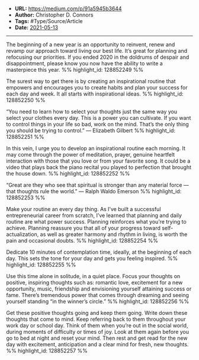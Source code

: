 - **URL:** https://medium.com/p/91a5945b3644
- **Author:** Christopher D. Connors
- **Tags:** #Type/Source/Article
- **Date:** [2021-05-13](../_daily/2021-05-13.md)
---

The beginning of a new year is an opportunity to reinvent, renew and revamp our approach toward living our best life. It’s great for planning and refocusing our priorities. If you ended 2020 in the doldrums of despair and disappointment, please know you now have the ability to write a masterpiece this year. %% highlight_id: 128852249 %%


The surest way to get there is by creating an inspirational routine that empowers and encourages you to create habits and plan your success for each day and week. It all starts with inspirational ideas. %% highlight_id: 128852250 %%


“You need to learn how to select your thoughts just the same way you select your clothes every day. This is a power you can cultivate. If you want to control things in your life so bad, work on the mind. That’s the only thing you should be trying to control.” — Elizabeth Gilbert %% highlight_id: 128852251 %%


In this vein, I urge you to develop an inspirational routine each morning. It may come through the power of meditation, prayer, genuine heartfelt interaction with those that you love or from your favorite song. It could be a video that plays back the piano recital you played to perfection that brought the house down. %% highlight_id: 128852252 %%


“Great are they who see that spiritual is stronger than any material force — that thoughts rule the world.” — Ralph Waldo Emerson %% highlight_id: 128852253 %%


Make your routine an every day thing. As I’ve built a successful entrepreneurial career from scratch, I’ve learned that planning and daily routine are what power success. Planning reinforces what you’re trying to achieve. Planning reassure you that all of your progress toward self-actualization, as well as greater harmony and rhythm in living, is worth the pain and occasional doubts. %% highlight_id: 128852254 %%


Dedicate 10 minutes of contemplation time, ideally, at the beginning of each day. This sets the tone for your day and gets you feeling inspired. %% highlight_id: 128852255 %%


Use this time alone in solitude, in a quiet place. Focus your thoughts on positive, inspiring thoughts such as: romantic love, excitement for a new opportunity, music, friendship and envisioning yourself attaining success or fame. There’s tremendous power that comes through dreaming and seeing yourself standing “in the winner’s circle.” %% highlight_id: 128852256 %%


Get these positive thoughts going and keep them going. Write down these thoughts that come to mind. Keep referring back to them throughout your work day or school day. Think of them when you’re out in the social world, during moments of difficulty or times of joy. Look at them again before you go to bed at night and reset your mind. Then rest and get read for the new day with excitement, anticipation and a clear mind for fresh, new thoughts. %% highlight_id: 128852257 %%

